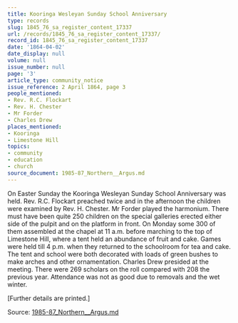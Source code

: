 ```yaml
---
title: Kooringa Wesleyan Sunday School Anniversary
type: records
slug: 1845_76_sa_register_content_17337
url: /records/1845_76_sa_register_content_17337/
record_id: 1845_76_sa_register_content_17337
date: '1864-04-02'
date_display: null
volume: null
issue_number: null
page: '3'
article_type: community_notice
issue_reference: 2 April 1864, page 3
people_mentioned:
- Rev. R.C. Flockart
- Rev. H. Chester
- Mr Forder
- Charles Drew
places_mentioned:
- Kooringa
- Limestone Hill
topics:
- community
- education
- church
source_document: 1985-87_Northern__Argus.md
---
```


On Easter Sunday the Kooringa Wesleyan Sunday School Anniversary was held.  Rev. R.C. Flockart preached twice and in the afternoon the children were examined by Rev. H. Chester.  Mr Forder played the harmonium.  There must have been quite 250 children on the special galleries erected either side of the pulpit and on the platform in front.  On Monday some 300 of them assembled at the chapel at 11 a.m. before marching to the top of Limestone Hill, where a tent held an abundance of fruit and cake.  Games were held till 4 p.m. when they returned to the schoolroom for tea and cake.  The tent and school were both decorated with loads of green bushes to make arches and other ornamentation.  Charles Drew presided at the meeting.  There were 269 scholars on the roll compared with 208 the previous year.  Attendance was not as good due to removals and the wet winter.

[Further details are printed.]

Source: [1985-87_Northern__Argus.md](/downloads/markdown/1985-87_Northern__Argus.md)
